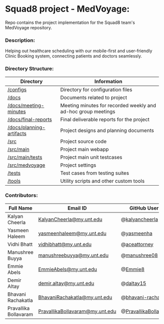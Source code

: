 # Squad8 project - MedVoyage:
Repo contains the project implementation for the Squad8 team's MedVoyage repository.

### Description:
Helping out healthcare scheduling with our mobile-first and user-friendly Clinic Booking system, connecting patients and doctors seamlessly.

### Directory Structure:
| Directory | Information |
| --------- | ----------- |
| [/configs](./configs) | Directory for configuration files |
| [/docs](./docs) | Documents related to project |
| [/docs/meeting-minutes](./docs/meeting-minutes) | Meeting minutes for recorded weekly and ad-hoc group meetings |
| [/docs/final-reports](./docs/final-reports) | Final deliverable reports for the project |
| [/docs/planning-artifacts](./docs/planning-artifacts) | Project designs and planning documents |
| [/src](./src) | Project source code |
| [/src/main](./src/main) | Project main webapp |
| [/src/main/tests](./src/main/tests) | Project main unit testcases |
| [/src/medvoyage](./src/medvoyage) | Project settings |
| [/tests](./tests) | Test cases from testing suites |
| [/tools](./tools) | Utility scripts and other custom tools |

### Contributors:
|Full Name|Email ID|GitHub User ID|Trello ID|
|---------|--------|--------------|---------|
|Kalyan Cheerla|KalyanCheerla@my.unt.edu|@[kalyancheerla](https://github.com/kalyancheerla)|@kalyancheerla|
|Yasmeen Haleem|yasmeenhaleem@my.unt.edu|@[yasmeenha](https://github.com/yasmeenha)|@yasmeenha|
|Vidhi Bhatt|vidhibhatt@my.unt.edu|@[aceattorney](https://github.com/aceattorney666)|@vidhi_bhatt|
|Manushree Buyya|manushreebuyya@my.unt.edu |@[manushree08](https://github.com/manushree08)|@manushree08|
|Emmie Abels|EmmieAbels@my.unt.edu|@[Emmie8](https://github.com/Emmie8)|@emmieabels1|
|Demir Altay|demir.altay@my.unt.edu|@[daltay15](https://github.com/daltay15)|@demiraltay|
|Bhavani Rachakatla|BhavaniRachakatla@my.unt.edu|@[bhavani-rachakatla](https://github.com/bhavani-rachakatla)|@bhavani_rachakatla|
|Pravallika Bollavaram|PravallikaBollavaram@my.unt.edu|@[PravallikaBollavaram](https://github.com/PravallikaBollavaram)|@bollavarampravallika|
